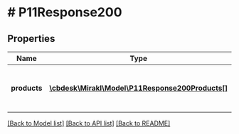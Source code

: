 # # P11Response200

## Properties

Name | Type | Description | Notes
------------ | ------------- | ------------- | -------------
**products** | [**\cbdesk\Mirakl\Model\P11Response200Products[]**](P11Response200Products.md) | List of products information with their offers | [optional]

[[Back to Model list]](../../README.md#models) [[Back to API list]](../../README.md#endpoints) [[Back to README]](../../README.md)
